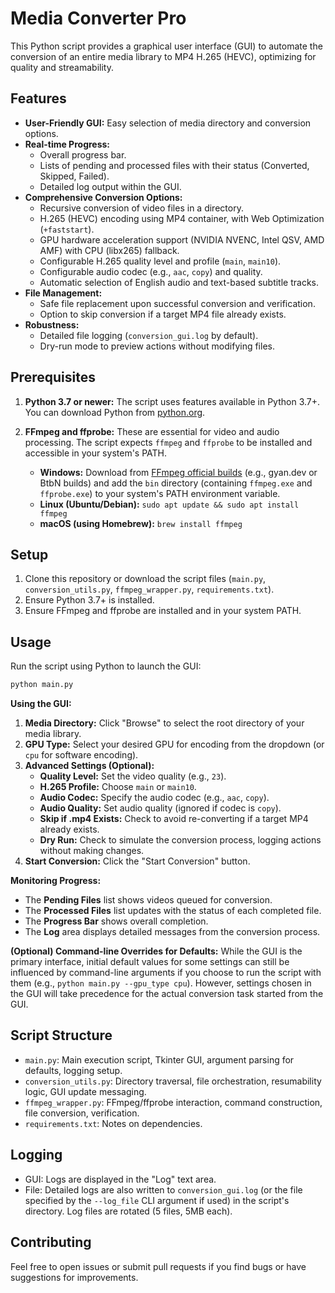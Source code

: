 # Media Converter Pro

This Python script provides a graphical user interface (GUI) to automate the conversion of an entire media library to MP4 H.265 (HEVC), optimizing for quality and streamability.

## Features

-   **User-Friendly GUI:** Easy selection of media directory and conversion options.
-   **Real-time Progress:**
    -   Overall progress bar.
    -   Lists of pending and processed files with their status (Converted, Skipped, Failed).
    -   Detailed log output within the GUI.
-   **Comprehensive Conversion Options:**
    -   Recursive conversion of video files in a directory.
    -   H.265 (HEVC) encoding using MP4 container, with Web Optimization (`+faststart`).
    -   GPU hardware acceleration support (NVIDIA NVENC, Intel QSV, AMD AMF) with CPU (libx265) fallback.
    -   Configurable H.265 quality level and profile (`main`, `main10`).
    -   Configurable audio codec (e.g., `aac`, `copy`) and quality.
    -   Automatic selection of English audio and text-based subtitle tracks.
-   **File Management:**
    -   Safe file replacement upon successful conversion and verification.
    -   Option to skip conversion if a target MP4 file already exists.
-   **Robustness:**
    -   Detailed file logging (`conversion_gui.log` by default).
    -   Dry-run mode to preview actions without modifying files.

## Prerequisites

1.  **Python 3.7 or newer:**
    The script uses features available in Python 3.7+.
    You can download Python from [python.org](https://www.python.org/).

2.  **FFmpeg and ffprobe:**
    These are essential for video and audio processing. The script expects `ffmpeg` and `ffprobe` to be installed and accessible in your system's PATH.
    -   **Windows:** Download from [FFmpeg official builds](https://ffmpeg.org/download.html#build-windows) (e.g., gyan.dev or BtbN builds) and add the `bin` directory (containing `ffmpeg.exe` and `ffprobe.exe`) to your system's PATH environment variable.
    -   **Linux (Ubuntu/Debian):** `sudo apt update && sudo apt install ffmpeg`
    -   **macOS (using Homebrew):** `brew install ffmpeg`

## Setup

1.  Clone this repository or download the script files (`main.py`, `conversion_utils.py`, `ffmpeg_wrapper.py`, `requirements.txt`).
2.  Ensure Python 3.7+ is installed.
3.  Ensure FFmpeg and ffprobe are installed and in your system PATH.

## Usage

Run the script using Python to launch the GUI:

```bash
python main.py
```

**Using the GUI:**

1.  **Media Directory:** Click "Browse" to select the root directory of your media library.
2.  **GPU Type:** Select your desired GPU for encoding from the dropdown (or `cpu` for software encoding).
3.  **Advanced Settings (Optional):**
    *   **Quality Level:** Set the video quality (e.g., `23`).
    *   **H.265 Profile:** Choose `main` or `main10`.
    *   **Audio Codec:** Specify the audio codec (e.g., `aac`, `copy`).
    *   **Audio Quality:** Set audio quality (ignored if codec is `copy`).
    *   **Skip if .mp4 Exists:** Check to avoid re-converting if a target MP4 already exists.
    *   **Dry Run:** Check to simulate the conversion process, logging actions without making changes.
4.  **Start Conversion:** Click the "Start Conversion" button.

**Monitoring Progress:**

-   The **Pending Files** list shows videos queued for conversion.
-   The **Processed Files** list updates with the status of each completed file.
-   The **Progress Bar** shows overall completion.
-   The **Log** area displays detailed messages from the conversion process.

**(Optional) Command-line Overrides for Defaults:**
While the GUI is the primary interface, initial default values for some settings can still be influenced by command-line arguments if you choose to run the script with them (e.g., `python main.py --gpu_type cpu`). However, settings chosen in the GUI will take precedence for the actual conversion task started from the GUI.

## Script Structure

-   `main.py`: Main execution script, Tkinter GUI, argument parsing for defaults, logging setup.
-   `conversion_utils.py`: Directory traversal, file orchestration, resumability logic, GUI update messaging.
-   `ffmpeg_wrapper.py`: FFmpeg/ffprobe interaction, command construction, file conversion, verification.
-   `requirements.txt`: Notes on dependencies.

## Logging

-   GUI: Logs are displayed in the "Log" text area.
-   File: Detailed logs are also written to `conversion_gui.log` (or the file specified by the `--log_file` CLI argument if used) in the script's directory. Log files are rotated (5 files, 5MB each).

## Contributing

Feel free to open issues or submit pull requests if you find bugs or have suggestions for improvements. 